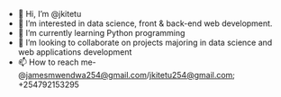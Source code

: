 - 👋 Hi, I’m @jkitetu
- 👀 I’m interested in data science, front & back-end web development.
- 🌱 I’m currently learning Python programming
- 💞️ I’m looking to collaborate on projects majoring in data science and web applications development
- 📫 How to reach me- @jamesmwendwa254@gmail.com/jkitetu254@gmail.com; +254792153295

<!---
jkitetu/jkitetu is a ✨ special ✨ repository because its `README.md` (this file) appears on your GitHub profile.
You can click the Preview link to take a look at your changes.
--->

